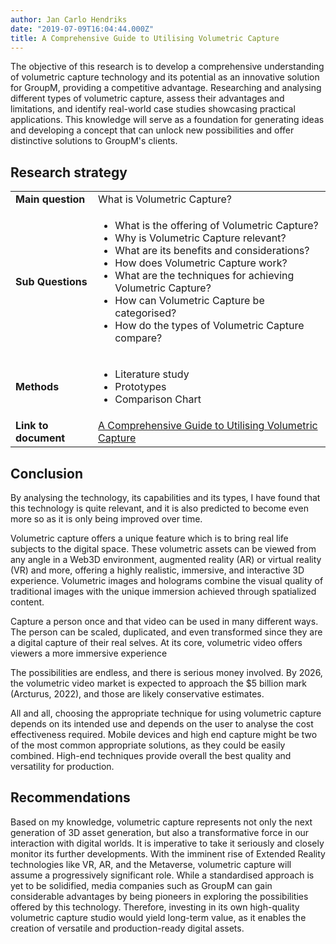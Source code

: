 ```yaml
---
author: Jan Carlo Hendriks
date: "2019-07-09T16:04:44.000Z"
title: A Comprehensive Guide to Utilising Volumetric Capture
---
```


The objective of this research is to develop a comprehensive understanding of volumetric capture technology and its potential as an innovative solution for GroupM, providing a competitive advantage. Researching and analysing different types of volumetric capture, assess their advantages and limitations, and identify real-world case studies showcasing practical applications. This knowledge will serve as a foundation for generating ideas and developing a concept that can unlock new possibilities and offer distinctive solutions to GroupM's clients.

## Research strategy

<table>
  <tr>
   <td><strong>Main question</strong>
   </td>
   <td>What is Volumetric Capture?
   </td>
  </tr>
  <tr>
   <td><strong>Sub Questions	</strong>
   </td>
   <td>
<ul>

<li>What is the offering of Volumetric Capture?

<li>Why is Volumetric Capture relevant?

<li>What are its benefits and considerations?

<li>How does Volumetric Capture work?

<li>What are the techniques for achieving Volumetric Capture?

<li>How can Volumetric Capture be categorised?

<li>How do the types of Volumetric Capture compare?
</li>
</ul>
   </td>
  </tr>
  <tr>
   <td><strong>Methods</strong>
   </td>
   <td>
<ul>

<li>Literature study

<li>Prototypes

<li>Comparison Chart
</li>
</ul>
   </td>
  </tr>
  <tr>
   <td><strong>Link to document </strong>
   </td>
   <td>
	 <a href="../docs/a-comprehensive-guide-to-utilising-volumetric-capture.pdf" target="_blank">A Comprehensive Guide to Utilising Volumetric Capture</a>
   </td>
  </tr>
</table>

## Conclusion

By analysing the technology, its capabilities and its types, I have found that this technology is quite relevant, and it is also predicted to become even more so as it is only being improved over time.

Volumetric capture offers a unique feature which is to bring real life subjects to the digital space. These volumetric assets can be viewed from any angle in a Web3D environment, augmented reality (AR) or virtual reality (VR) and more, offering a highly realistic, immersive, and interactive 3D experience. Volumetric images and holograms combine the visual quality of traditional images with the unique immersion achieved through spatialized content.

Capture a person once and that video can be used in many different ways. The person can be scaled, duplicated, and even transformed since they are a digital capture of their real selves. At its core, volumetric video offers viewers a more immersive experience

The possibilities are endless, and there is serious money involved. By 2026, the volumetric video market is expected to approach the $5 billion mark (Arcturus, 2022), and those are likely conservative estimates.

All and all, choosing the appropriate technique for using volumetric capture depends on its intended use and depends on the user to analyse the cost effectiveness required. Mobile devices and high end capture might be two of the most common appropriate solutions, as they could be easily combined. High-end techniques provide overall the best quality and versatility for production.

## Recommendations

Based on my knowledge, volumetric capture represents not only the next generation of 3D asset generation, but also a transformative force in our interaction with digital worlds. It is imperative to take it seriously and closely monitor its further developments. With the imminent rise of Extended Reality technologies like VR, AR, and the Metaverse, volumetric capture will assume a progressively significant role. While a standardised approach is yet to be solidified, media companies such as GroupM can gain considerable advantages by being pioneers in exploring the possibilities offered by this technology. Therefore, investing in its own high-quality volumetric capture studio would yield long-term value, as it enables the creation of versatile and production-ready digital assets.
